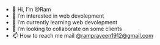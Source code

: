 - 👋 Hi, I’m @Ram
- 👀 I’m interested in web devolepment
- 🌱 I’m currently learning web devolepment
- 💞️ I’m looking to collaborate on some clients
- 📫 How to reach me mail @rampraveen1912@gmail.com


<!---
Rampravee/Rampravee is a ✨ special ✨ repository because its `README.md` (this file) appears on your GitHub profile.
You can click the Preview link to take a look at your changes.
--->
